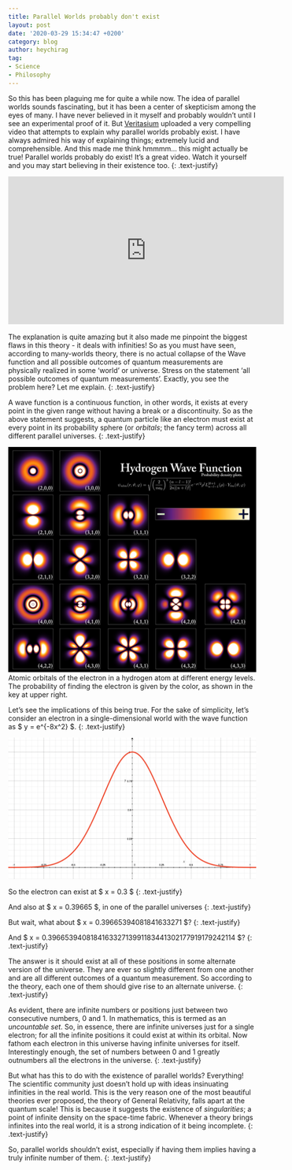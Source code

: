 ```yaml
---
title: Parallel Worlds probably don't exist
layout: post
date: '2020-03-29 15:34:47 +0200'
category: blog
author: heychirag
tag:
- Science
- Philosophy
---
```


So this has been plaguing me for quite a while now. The idea of parallel worlds sounds fascinating, but it has been a center of skepticism among the eyes of many. I have never believed in it myself and probably wouldn’t until I see an experimental proof of it. But [Veritasium](https://www.youtube.com/channel/UCHnyfMqiRRG1u-2MsSQLbXA) uploaded a very compelling video that attempts to explain why parallel worlds probably exist. I have always admired his way of explaining things; extremely lucid and comprehensible. And this made me think hmmmm... this might actually be true! Parallel worlds probably do exist! It’s a great video. Watch it yourself and you may start believing in their existence too.
{: .text-justify}

<iframe width="560" height="300" src="https://www.youtube.com/embed/kTXTPe3wahc" frameborder="0" allow="accelerometer; autoplay; encrypted-media; gyroscope; picture-in-picture" allowfullscreen></iframe>

The explanation is quite amazing but it also made me pinpoint the biggest flaws in this theory - it deals with infinities! So as you must have seen, according to many-worlds theory, there is no actual collapse of the Wave function and all possible outcomes of quantum measurements are physically realized in some ‘world’ or universe. Stress on the statement <span class="evidence">‘all possible outcomes of quantum measurements’</span>. Exactly, you see the problem here? Let me explain.
{: .text-justify}

A wave function is a continuous function, in other words, it exists at every point in the given range without having a break or a discontinuity. So as the above statement suggests, a quantum particle like an electron must exist at every point in its probability sphere (or _orbitals_; the fancy term) across all different parallel universes.
{: .text-justify}

<div><img src="/assets/images/Hydrogen_Density_Plots.png" alt="">
<figcaption class="caption">Atomic orbitals of the electron in a hydrogen atom at different energy levels. The probability of finding the electron is given by the color, as shown in the key at upper right.</figcaption></div>

Let’s see the implications of this being true. For the sake of simplicity, let’s consider an electron in a single-dimensional world with the wave function as $ y = e^{-8x^2} $.
{: .text-justify}

<img src="/assets/images/e-to-minus-eight-x-square.png" alt="">

So the electron can exist at $ x = 0.3 $
{: .text-justify}

And also at $ x = 0.39665 $, in one of the parallel universes
{: .text-justify}

But wait, what about $ x = 0.39665394081841633271 $?
{: .text-justify}

And $ x = 0.396653940818416332713991183441302177919179242114 $?
{: .text-justify}

The answer is it should exist at all of these positions in some alternate version of the universe. They are ever so slightly different from one another and are all different outcomes of a quantum measurement. So according to the theory, each one of them should give rise to an alternate universe.
{: .text-justify}

As evident, there are infinite numbers or positions just between two consecutive numbers, $0$ and $1$. In mathematics, this is termed as an _uncountable set_. So, in essence, there are infinite universes just for a single electron; for all the infinite positions it could exist at within its orbital. Now fathom each electron in this universe having infinite universes for itself. Interestingly enough, the set of numbers between $0$ and $1$ greatly outnumbers all the electrons in the universe.
{: .text-justify}

But what has this to do with the existence of parallel worlds? Everything! The scientific community just doesn’t hold up with ideas insinuating infinities in the real world. This is the very reason one of the most beautiful theories ever proposed, the theory of General Relativity, falls apart at the quantum scale! This is because it suggests the existence of _singularities_; a point of infinite density on the space-time fabric. Whenever a theory brings infinites into the real world, it is a strong indication of it being incomplete.
{: .text-justify}

So, parallel worlds shouldn’t exist, especially if having them implies having a truly infinite number of them.
{: .text-justify}

<div class="breaker"></div>